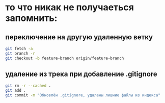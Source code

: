 # то что никак не получаеться запомнить:

## переключение на другую удаленную ветку

```bash
git fetch -a
git branch -r
git checkout -b feature-branch origin/feature-branch
```


## удаление из трека при добавление .gitignore

```bash
git rm -r --cached .
git add .
git commit -m "Обновлён .gitignore, удалены лишние файлы из индекса"
```

